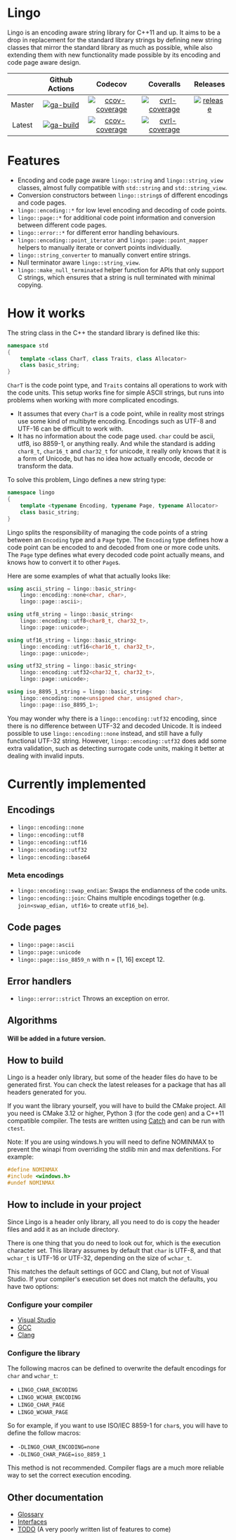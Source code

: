 # Lingo

Lingo is an encoding aware string library for C++11 and up. It aims to be a drop in replacement for the standard library strings by defining new string classes that mirror the standard library as much as possible, while also extending them with new functionality made possible by its encoding and code page aware design.

||Github Actions|Codecov|Coveralls|Releases|
|:-:|:-:|:-:|:-:|:-:|
| Master | [![ga-build][ga-master]][ga-master-link] | [![ccov-coverage][ccov-master]][ccov-master-link] | [![cvrl-coverage][cvrl-master]][cvrl-master-link] | [![release][release-latest]][release-latest-link] |
| Latest | [![ga-build][ga-latest]][ga-latest-link] | [![ccov-coverage][ccov-latest]][ccov-latest-link] | [![cvrl-coverage][cvrl-latest]][cvrl-latest-link] | |

# Features
* Encoding and code page aware `lingo::string` and `lingo::string_view` classes, almost fully compatible with `std::string` and `std::string_view`.
* Conversion constructors between `lingo::string`s of different encodings and code pages.
* `lingo::encoding::*` for low level encoding and decoding of code points.
* `lingo::page::*` for additional code point information and conversion between different code pages.
* `lingo::error::*` for different error handling behaviours.
* `lingo::encoding::point_iterator` and `lingo::page::point_mapper` helpers to manually iterate or convert points individually.
* `lingo::string_converter` to manually convert entire strings.
* Null terminator aware `lingo::string_view`.
* `lingo::make_null_terminated` helper function for APIs that only support C strings, which ensures that a string is null terminated with minimal copying.

# How it works
The string class in the C++ the standard library is defined like this:
```c++
namespace std
{
    template <class CharT, class Traits, class Allocator>
    class basic_string;
}
```

`CharT` is the code point type, and `Traits` contains all operations to work with the code units. This setup works fine for simple ASCII strings, but runs into problems when working with more complicated encodings.
 * It assumes that every `CharT` is a code point, while in reality most strings use some kind of multibyte encoding. Encodings such as UTF-8 and UTF-16 can be difficult to work with.
 * It has no information about the code page used. `char` could be ascii, utf8, iso 8859-1, or anything really. And while the standard is adding `char8_t`, `char16_t` and `char32_t` for unicode, it really only knows that it is a form of Unicode, but has no idea how actually encode, decode or transform the data.

To solve this problem, Lingo defines a new string type:
```c++
namespace lingo
{
    template <typename Encoding, typename Page, typename Allocator>
    class basic_string;
}
```

Lingo splits the responsibility of managing the code points of a string between an `Encoding` type and a `Page` type.
The `Encoding` type defines how a code point can be encoded to and decoded from one or more code units. The `Page` type defines what every decoded code point actually means, and knows how to convert it to other `Page`s.

Here are some examples of what that actually looks like:
```c++
using ascii_string = lingo::basic_string<
    lingo::encoding::none<char, char>,
    lingo::page::ascii>;

using utf8_string = lingo::basic_string<
    lingo::encoding::utf8<char8_t, char32_t>,
    lingo::page::unicode>;

using utf16_string = lingo::basic_string<
    lingo::encoding::utf16<char16_t, char32_t>,
    lingo::page::unicode>;

using utf32_string = lingo::basic_string<
    lingo::encoding::utf32<char32_t, char32_t>,
    lingo::page::unicode>;

using iso_8895_1_string = lingo::basic_string<
    lingo::encoding::none<unsigned char, unsigned char>,
    lingo::page::iso_8895_1>;
```

You may wonder why there is a `lingo::encoding::utf32` encoding, since there is no difference between UTF-32 and decoded Unicode. It is indeed possible to use `lingo::encoding::none` instead, and still have a fully functional UTF-32 string. However, `lingo::encoding::utf32` does add some extra validation, such as detecting surrogate code units, making it better at dealing with invalid inputs.


# Currently implemented

## Encodings
* `lingo::encoding::none`
* `lingo::encoding::utf8`
* `lingo::encoding::utf16`
* `lingo::encoding::utf32`
* `lingo::encoding::base64`

### Meta encodings
* `lingo::encoding::swap_endian`: Swaps the endianness of the code units.
* `lingo::encoding::join`: Chains multiple encodings together (e.g. `join<swap_edian, utf16>` to create `utf16_be`).

## Code pages
* `lingo::page::ascii`
* `lingo::page::unicode`
* `lingo::page::iso_8859_n` with n = [1, 16] except 12.

## Error handlers
* `lingo::error::strict` Throws an exception on error.

## Algorithms
#### Will be added in a future version.

## How to build

Lingo is a header only library, but some of the header files do have to be generated first. You can check the latest releases for a package that has all headers generated for you.

If you want the library yourself, you will have to build the CMake project. All you need is CMake 3.12 or higher, Python 3 (for the code gen) and a C++11 compatible compiler. The tests are written using [Catch](https://github.com/catchorg/Catch2) and can be run with `ctest`.

Note: If you are using windows.h you will need to define NOMINMAX to prevent the winapi from overriding the stdlib min and max defenitions. 
For example:
```cpp
#define NOMINMAX
#include <windows.h>
#undef NOMINMAX
```

## How to include in your project
Since Lingo is a header only library, all you need to do is copy the header files and add it as an include directory. 

There is one thing that you do need to look out for, which is the execution character set. This library assumes by default that `char` is UTF-8, and that `wchar_t` is UTF-16 or UTF-32, depending on the size of `wchar_t`.

This matches the default settings of GCC and Clang, but not of Visual Studio. If your compiler's execution set does not match the defaults, you have two options:

### Configure your compiler
 * [Visual Studio](https://docs.microsoft.com/en-us/cpp/build/reference/utf-8-set-source-and-executable-character-sets-to-utf-8?view=vs-2019)
 * [GCC](https://gcc.gnu.org/onlinedocs/gcc/Preprocessor-Options.html#index-fexec-charset)
 * [Clang](https://clang.llvm.org/docs/ClangCommandLineReference.html#cmdoption-clang-fexec-charset)

### Configure the library

The following macros can be defined to overwrite the default encodings for `char` and `wchar_t`:
 * `LINGO_CHAR_ENCODING`
 * `LINGO_WCHAR_ENCODING`
 * `LINGO_CHAR_PAGE`
 * `LINGO_WCHAR_PAGE`

So for example, if you want to use ISO/IEC 8859-1 for `char`s, you will have to define the follow macros:
* `-DLINGO_CHAR_ENCODING=none`
* `-DLINGO_CHAR_PAGE=iso_8859_1`

This method is not recommended.
Compiler flags are a much more reliable way to set the correct execution encoding.

## Other documentation
 * [Glossary](doc/glossary.md)
 * [Interfaces](doc/interfaces.md)
 * [TODO](doc/TODO.md) (A very poorly written list of features to come)

[release-latest]: https://img.shields.io/github/v/release/rick-de-water/Lingo
[release-latest-link]: https://github.com/rick-de-water/Lingo/releases

[ga-master]: https://img.shields.io/github/workflow/status/rick-de-water/Lingo/lingo/master
[ga-master-link]: https://github.com/rick-de-water/Lingo
[ga-latest]: https://img.shields.io/github/workflow/status/rick-de-water/Lingo/lingo
[ga-latest-link]: https://github.com/rick-de-water/Lingo

[ccov-master]: https://img.shields.io/codecov/c/gh/rick-de-water/Lingo/master
[ccov-master-link]: https://codecov.io/gh/rick-de-water/Lingo/branch/master
[ccov-latest]: https://img.shields.io/codecov/c/gh/rick-de-water/Lingo
[ccov-latest-link]: https://codecov.io/gh/rick-de-water/Lingo

[cvrl-master]: https://img.shields.io/coveralls/github/rick-de-water/Lingo
[cvrl-master-link]: https://coveralls.io/github/rick-de-water/Lingo
[cvrl-latest]: https://img.shields.io/coveralls/github/rick-de-water/Lingo/master
[cvrl-latest-link]: https://coveralls.io/github/rick-de-water/Lingo
